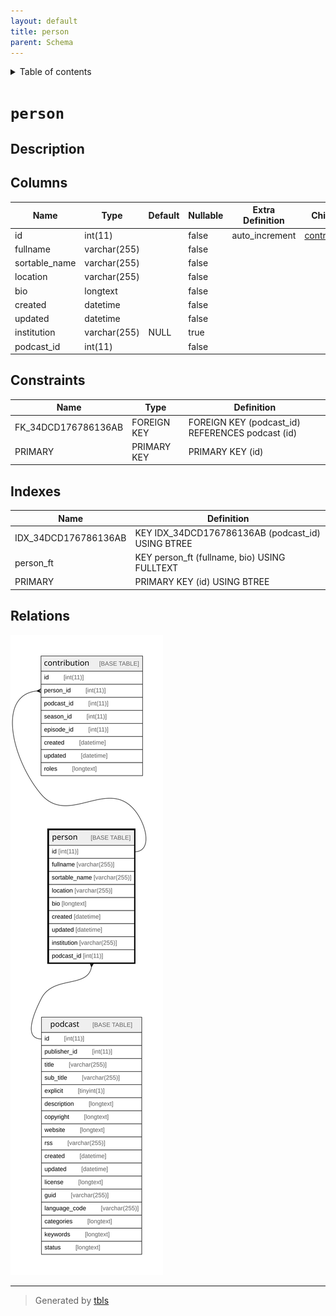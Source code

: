 ```yaml
---
layout: default
title: person
parent: Schema
---
```


<details markdown="block">
  <summary>
    Table of contents
  </summary>
  {: .text-delta }
1. TOC
{:toc}
</details>

# `person`

## Description

## Columns

|Name|Type|Default|Nullable|Extra Definition|Children|Parents|Comment|
|----|----|-------|--------|----------------|--------|-------|-------|
|id|int(11)||false|auto_increment|[contribution](contribution.md)|||
|fullname|varchar(255)||false|||||
|sortable_name|varchar(255)||false|||||
|location|varchar(255)||false|||||
|bio|longtext||false|||||
|created|datetime||false||||(DC2Type:datetime_immutable)|
|updated|datetime||false||||(DC2Type:datetime_immutable)|
|institution|varchar(255)|NULL|true|||||
|podcast_id|int(11)||false|||[podcast](podcast.md)||

## Constraints

| Name | Type | Definition |
| ---- | ---- | ---------- |
| FK_34DCD176786136AB | FOREIGN KEY | FOREIGN KEY (podcast_id) REFERENCES podcast (id) |
| PRIMARY | PRIMARY KEY | PRIMARY KEY (id) |

## Indexes

| Name | Definition |
| ---- | ---------- |
| IDX_34DCD176786136AB | KEY IDX_34DCD176786136AB (podcast_id) USING BTREE |
| person_ft | KEY person_ft (fullname, bio) USING FULLTEXT |
| PRIMARY | PRIMARY KEY (id) USING BTREE |

## Relations

![er](person.svg)

---

> Generated by [tbls](https://github.com/k1LoW/tbls)

<script>
    const linkList = [].slice.call(document.querySelectorAll('a[href$=".md"]'));
    linkList.map(function (linkEl) {
        linkEl.href = linkEl.href.replace('.md', '.html');
    });
</script>